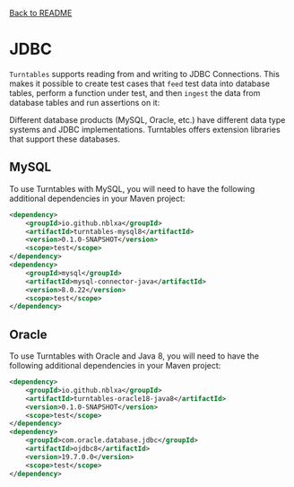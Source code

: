 [Back to README](README.md)

# JDBC

`Turntables` supports reading from and writing to JDBC Connections. This makes it possible to create test cases that `feed` test data into database tables, perform a function under test, and then `ingest` the data from database tables and run assertions on it:

Different database products (MySQL, Oracle, etc.) have different data type systems and JDBC implementations. Turntables offers extension libraries that support these databases.

## MySQL

To use Turntables with MySQL, you will need to have the following additional dependencies in your Maven project:

```xml
<dependency>
    <groupId>io.github.nblxa</groupId>
    <artifactId>turntables-mysql8</artifactId>
    <version>0.1.0-SNAPSHOT</version>
    <scope>test</scope>
</dependency>
<dependency>
    <groupId>mysql</groupId>
    <artifactId>mysql-connector-java</artifactId>
    <version>8.0.22</version>
    <scope>test</scope>
</dependency>
```

## Oracle

To use Turntables with Oracle and Java 8, you will need to have the following additional dependencies in your Maven project:

```xml
<dependency>
    <groupId>io.github.nblxa</groupId>
    <artifactId>turntables-oracle18-java8</artifactId>
    <version>0.1.0-SNAPSHOT</version>
    <scope>test</scope>
</dependency>
<dependency>
    <groupId>com.oracle.database.jdbc</groupId>
    <artifactId>ojdbc8</artifactId>
    <version>19.7.0.0</version>
    <scope>test</scope>
</dependency>
```
